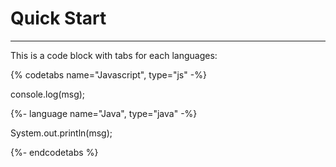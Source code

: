 # Quick Start

---


This is a code block with tabs for each languages: 

{% codetabs name="Javascript", type="js" -%} 

console.log(msg);

{%- language name="Java", type="java" -%} 

System.out.println(msg);

{%- endcodetabs %}



